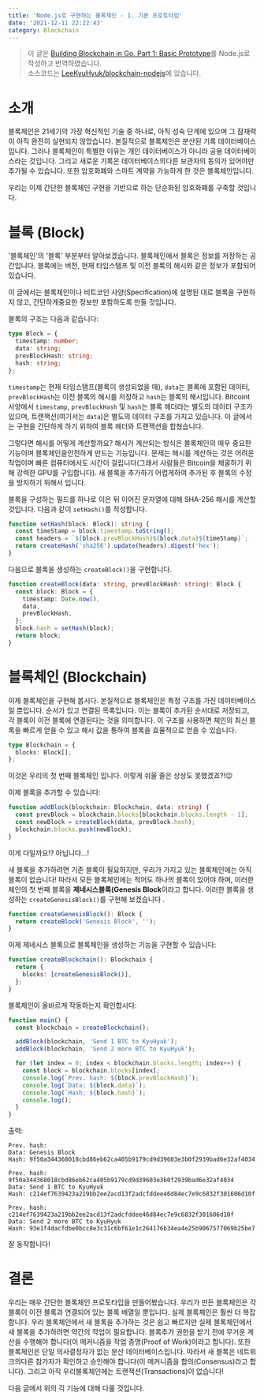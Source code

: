 ```yaml
---
title: 'Node.js로 구현하는 블록체인 - 1. 기본 프로토타입'
date: '2021-12-11 22:22:43'
category: Blockchain
---
```


> 이 글은 [Building Blockchain in Go. Part 1: Basic Prototype](https://jeiwan.net/posts/building-blockchain-in-go-part-1/)를 Node.js로 작성하고 번역하였습니다.  
> 소스코드는 [LeeKyuHyuk/blockchain-nodejs](https://github.com/LeeKyuHyuk/blockchain-nodejs)에 있습니다.

# 소개

블록체인은 21세기의 가장 혁신적인 기술 중 하나로, 아직 성숙 단계에 있으며 그 잠재력이 아직 완전히 실현되지 않았습니다. 본질적으로 블록체인은 분산된 기록 데이터베이스입니다. 그러나 블록체인이 특별한 이유는 개인 데이터베이스가 아니라 공용 데이터베이스라는 것입니다. 그리고 새로운 기록은 데이터베이스의다른 보관자의 동의가 있어야만 추가될 수 있습니다. 또한 암호화폐와 스마트 계약을 가능하게 한 것은 블록체인입니다.

우리는 이제 간단한 블록체인 구현을 기반으로 하는 단순화된 암호화폐를 구축할 것입니다.

# 블록 (Block)

'블록체인'의 '블록' 부분부터 알아보겠습니다. 블록체인에서 블록은 정보를 저장하는 공간입니다. 블록에는 버전, 현재 타임스탬프 및 이전 블록의 해시와 같은 정보가 포함되어 있습니다.

이 글에서는 블록체인이나 비트코인 사양(Specification)에 설명된 대로 블록을 구현하지 않고, 간단하게중요한 정보만 포함하도록 만들 것입니다.

블록의 구조는 다음과 같습니다:

```typescript
type Block = {
  timestamp: number;
  data: string;
  prevBlockHash: string;
  hash: string;
};
```

`timestamp`는 현재 타임스탬프(블록이 생성되었을 때), `data`는 블록에 포함된 데이터, `prevBlockHash`는 이전 블록의 해시를 저장하고 `hash`는 블록의 해시입니다. Bitcoint 사양에서 `timestamp`, `prevBlockHash` 및 `hash`는 블록 헤더라는 별도의 데이터 구조가 있으며, 트랜잭션(여기서는 `data`)은 별도의 데이터 구조를 가지고 있습니다. 이 글에서는 구현을 간단하게 하기 위하여 블록 헤더와 트랜젝션을 합쳤습니다.

그렇다면 해시를 어떻게 계산할까요? 해시가 계산되는 방식은 블록체인의 매우 중요한 기능이며 블록체인을안전하게 만드는 기능입니다. 문제는 해시를 계산하는 것은 어려운 작업이며 빠른 컴퓨터에서도 시간이 걸립니다(그래서 사람들은 Bitcoin을 채굴하기 위해 강력한 GPU를 구입합니다). 새 블록을 추가하기 어렵게하여 추가된 후 블록의 수정을 방지하기 위해서 입니다.

블록을 구성하는 필드를 하나로 이은 뒤 이어진 문자열에 대해 SHA-256 해시를 계산할 것입니다. 다음과 같이 `setHash()`를 작성합니다.

```typescript
function setHash(block: Block): string {
  const timeStamp = block.timestamp.toString();
  const headers = `${block.prevBlockHash}${block.data}${timeStamp}`;
  return createHash('sha256').update(headers).digest('hex');
}
```

다음으로 블록을 생성하는 `createBlock()`을 구현합니다.

```typescript
function createBlock(data: string, prevBlockHash: string): Block {
  const block: Block = {
    timestamp: Date.now(),
    data,
    prevBlockHash,
  };
  block.hash = setHash(block);
  return block;
}
```

# 블록체인 (Blockchain)

이제 블록체인을 구현해 봅시다. 본질적으로 블록체인은 특정 구조를 가진 데이터베이스일 뿐입니다. 순서가 있고 연결된 목록입니다. 이는 블록이 추가된 순서대로 저장되고, 각 블록이 이전 블록에 연결된다는 것을 의미합니다. 이 구조를 사용하면 체인의 최신 블록을 빠르게 얻을 수 있고 해시 값을 통하여 블록을 효율적으로 얻을 수 있습니다.

```typescript
type Blockchain = {
  blocks: Block[];
};
```

이것은 우리의 첫 번째 블록체인 입니다. 이렇게 쉬울 줄은 상상도 못했겠죠?!😉

이제 블록을 추가할 수 있습니다:

```typescript
function addBlock(blockchain: Blockchain, data: string) {
  const prevBlock = blockchain.blocks[blockchain.blocks.length - 1];
  const newBlock = createBlock(data, prevBlock.hash);
  blockchain.blocks.push(newBlock);
}
```

이게 다일까요!? 아닙니다...!

새 블록을 추가하려면 기존 블록이 필요하지만, 우리가 가지고 있는 블록체인에는 아직 블록이 없습니다! 따라서 모든 블록체인에는 적어도 하나의 블록이 있어야 하며, 이러한 체인의 첫 번째 블록을 **제네시스블록(Genesis Block**이라고 합니다. 이러한 블록을 생성하는 `createGenesisBlock()`를 구현해 보겠습니다 .

```typescript
function createGenesisBlock(): Block {
  return createBlock('Genesis Block', '');
}
```

이제 제네시스 블록으로 블록체인을 생성하는 기능을 구현할 수 있습니다:

```typescript
function createBlockchain(): Blockchain {
  return {
    blocks: [createGenesisBlock()],
  };
}
```

블록체인이 올바르게 작동하는지 확인합시다:

```typescript
function main() {
  const blockchain = createBlockchain();

  addBlock(blockchain, 'Send 1 BTC to KyuHyuk');
  addBlock(blockchain, 'Send 2 more BTC to KyuHyuk');

  for (let index = 0; index < blockchain.blocks.length; index++) {
    const block = blockchain.blocks[index];
    console.log(`Prev. hash: ${block.prevBlockHash}`);
    console.log(`Data: ${block.data}`);
    console.log(`Hash: ${block.hash}`);
    console.log();
  }
}
```

출력:

```
Prev. hash:
Data: Genesis Block
Hash: 9f50a344368018cbd86eb62ca405b9179cd9d39603e3b0f2939bad6e32af4034

Prev. hash: 9f50a344368018cbd86eb62ca405b9179cd9d39603e3b0f2939bad6e32af4034
Data: Send 1 BTC to KyuHyuk
Hash: c214ef7639423a219bb2ee2acd13f2adcfddee46d84ec7e9c6832f301606d10f

Prev. hash: c214ef7639423a219bb2ee2acd13f2adcfddee46d84ec7e9c6832f301606d10f
Data: Send 2 more BTC to KyuHyuk
Hash: 93e1f4dacfdbe0bcc8e3c31c6bf61e1c264176b34ea4e25b9067577069b25be7
```

잘 동작합니다!

# 결론

우리는 매우 간단한 블록체인 프로토타입을 만들어봤습니다. 우리가 만든 블록체인은 각 블록이 이전 블록과 연결되어 있는 블록 배열일 뿐입니다. 실제 블록체인은 훨씬 더 복잡합니다. 우리 블록체인에서 새 블록을 추가하는 것은 쉽고 빠르지만 실제 블록체인에서 새 블록을 추가하려면 약간의 작업이 필요합니다. 블록추가 권한을 받기 전에 무거운 계산을 수행해야 합니다(이 메커니즘을 작업 증명(Proof of Work)이라고 합니다). 또한 블록체인은 단일 의사결정자가 없는 분산 데이터베이스입니다. 따라서 새 블록은 네트워크의다른 참가자가 확인하고 승인해야 합니다(이 메커니즘을 합의(Consensus)라고 합니다). 그리고 아직 우리블록체인에는 트랜잭션(Transactions)이 없습니다!

다음 글에서 위의 각 기능에 대해 다룰 것입니다.
